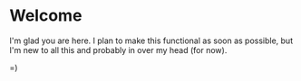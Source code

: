 # Welcome

I'm glad you are here. I plan to make this functional as soon as possible, but I'm new to all this and probably in over my head (for now).

=)
